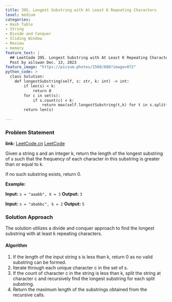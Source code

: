 ```yaml
---
title: 395. Longest Substring with At Least K Repeating Characters
level: medium
categories:
- Hash Table
- String
- Divide and Conquer
- Sliding Window
- Review
- memory
feature_text: |
  ## LeetCode 395. Longest Substring with At Least K Repeating Characters
  Post by ailswan Dec. 13, 2023
feature_image: "https://picsum.photos/2560/600?image=872"
python_code: >
  class Solution:
    def longestSubstring(self, s: str, k: int) -> int:
        if len(s) < k:
            return 0
        for c in set(s):
            if s.count(c) < k:
                return max(self.longestSubstring(t,k) for t in s.split(c))
        return len(s)
         
---
```


### Problem Statement
**link:**
[LeetCode.cn](https://leetcode.cn/problems/longest-substring-with-at-least-k-repeating-characters/)
[LeetCode](https://leetcode.com/problems/longest-substring-with-at-least-k-repeating-characters/)

Given a string s and an integer k, return the length of the longest substring of s such that the frequency of each character in this substring is greater than or equal to k.

if no such substring exists, return 0.
 
**Example:**

**Input:** `s = "aaabb", k = 3`
**Output:** `3`
 
**Input:** `s = "ababbc", k = 2`
**Output:** `5`

### Solution Approach
The solution utilizes a divide and conquer approach to find the longest substring with at least k repeating characters. 

#### Algorithm
1. If the length of the input string s is less than k, return 0 as no valid substring can be formed.
2. Iterate through each unique character c in the set of s.
3. If the count of character c in the string is less than k, split the string at character c and recursively find the longest substring for each split substring.
4. Return the maximum length of the substrings obtained from the recursive calls.